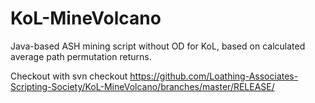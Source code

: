 # KoL-MineVolcano
Java-based ASH mining script without OD for KoL, based on calculated average path permutation returns.

Checkout with
svn checkout https://github.com/Loathing-Associates-Scripting-Society/KoL-MineVolcano/branches/master/RELEASE/
